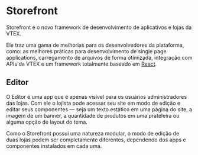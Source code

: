 # Storefront

Storefront é o novo framework de desenvolvimento de aplicativos e lojas da VTEX.

Ele traz uma gama de melhorias para os desenvolvedores da plataforma, como: as melhores práticas para desenvolvimento de single page applications, carregamento de arquivos de forma otimizada, integração com APIs da VTEX e um framework totalmente baseado em [React](https://facebook.github.io/react/).


## Editor

O Editor é uma app que é apenas visível para os usuários administradores das lojas. Com ele o lojista pode acessar seu site em modo de edição e editar seus componentes — seja um texto estático em uma página do site, a imagem de um banner, a quantidade de produtos em uma prateleira ou alguma opção de layout do tema.

Como o Storefront possui uma natureza modular, o modo de edição de duas lojas podem ser completamente diferentes, dependendo dos apps e componentes instalados em cada uma.
